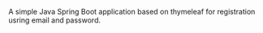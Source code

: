 A simple Java Spring Boot application based on thymeleaf for registration usring email and password.
